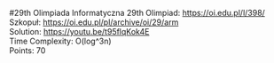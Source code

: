 #29th Olimpiada Informatyczna
29th Olimpiad: https://oi.edu.pl/l/398/ <br />
Szkopuł: https://oi.edu.pl/pl/archive/oi/29/arm <br />
Solution: https://youtu.be/t95flqKok4E <br />
Time Complexity: O(log^3n)<br />
Points: 70 <br />